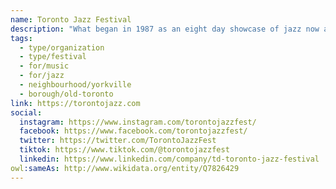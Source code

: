 ```yaml
---
name: Toronto Jazz Festival
description: "What began in 1987 as an eight day showcase of jazz now attracts in excess of 500,000 loyal patrons annually over 10 days as more than 1,500 musicians entertain all across the city. The Festival has become a destination event for music lovers and some of the greatest jazz celebrities in the world, reinforcing its reputation as a leader in artistic excellence and outstanding production standards."
tags:
  - type/organization
  - type/festival
  - for/music
  - for/jazz
  - neighbourhood/yorkville
  - borough/old-toronto
link: https://torontojazz.com
social:
  instagram: https://www.instagram.com/torontojazzfest/
  facebook: https://www.facebook.com/torontojazzfest/
  twitter: https://twitter.com/TorontoJazzFest
  tiktok: https://www.tiktok.com/@torontojazzfest
  linkedin: https://www.linkedin.com/company/td-toronto-jazz-festival
owl:sameAs: http://www.wikidata.org/entity/Q7826429
---
```

